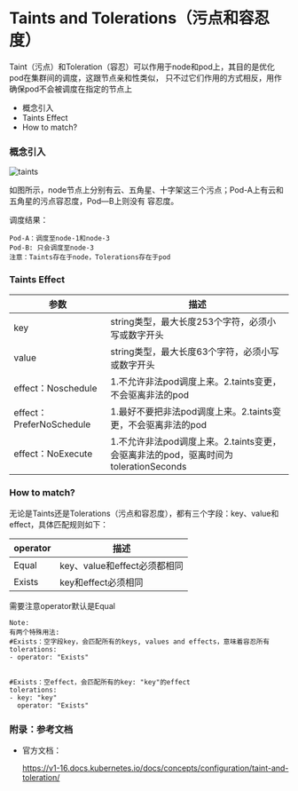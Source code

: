 # Taints and Tolerations（污点和容忍度）

Taint（污点）和Toleration（容忍）可以作用于node和pod上，其目的是优化pod在集群间的调度，这跟节点亲和性类似，
只不过它们作用的方式相反，用作确保pod不会被调度在指定的节点上
 
- 概念引入
- Taints Effect
- How to match?

### 概念引入 

![taints](https://github.com/Aaron1989/CloudNativeNotes/blob/master/Kubernetes/23.%E6%B1%A1%E7%82%B9%E5%92%8C%E5%AE%B9%E5%BF%8D%E5%BA%A6/taintsandtolerations.png)


如图所示，node节点上分别有云、五角星、十字架这三个污点；Pod-A上有云和五角星的污点容忍度，Pod—B上则没有
容忍度。

调度结果：
```text
Pod-A：调度至node-1和node-3
Pod-B: 只会调度至node-3
注意：Taints存在于node，Tolerations存在于pod
```
 
###  Taints Effect

参数  | 描述  
---- | ----- 
key  | string类型，最大长度253个字符，必须小写或数字开头
value  | string类型，最大长度63个字符，必须小写或数字开头
effect：Noschedule | 1.不允许非法pod调度上来。2.taints变更，不会驱离非法的pod
effect：PreferNoSchedule | 1.最好不要把非法pod调度上来。2.taints变更，不会驱离非法的pod
effect：NoExecute | 1.不允许非法pod调度上来。2.taints变更，会驱离非法的pod，驱离时间为tolerationSeconds


### How to match?
无论是Taints还是Tolerations（污点和容忍度），都有三个字段：key、value和effect，具体匹配规则如下：

operator | 描述
---- | ----- 
Equal | key、value和effect必须都相同
Exists | key和effect必须相同

需要注意operator默认是Equal
```text
Note:
有两个特殊用法:
#Exists：空字段key，会匹配所有的keys, values and effects，意味着容忍所有
tolerations:
- operator: "Exists"
    
    
#Exists：空effect，会匹配所有的key: "key"的effect
tolerations:
- key: "key"
  operator: "Exists"

```
 
 
 
 
### 附录：参考文档

* 官方文档：

    https://v1-16.docs.kubernetes.io/docs/concepts/configuration/taint-and-toleration/
    
